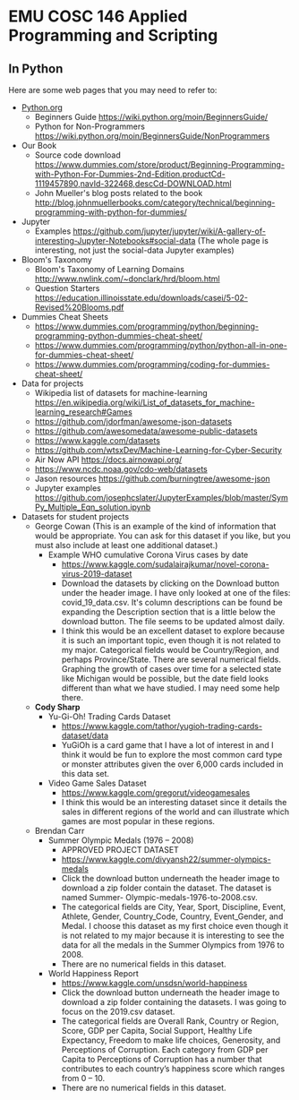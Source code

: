 # EMU COSC 146 Applied Programming and Scripting
## In Python

Here are some web pages that you may need to refer to:

- [Python.org](https://www.python.org/)
  - Beginners Guide <https://wiki.python.org/moin/BeginnersGuide/>
  - Python for Non-Programmers <https://wiki.python.org/moin/BeginnersGuide/NonProgrammers>
- Our Book
  - Source code download 
    <https://www.dummies.com/store/product/Beginning-Programming-with-Python-For-Dummies-2nd-Edition.productCd-1119457890,navId-322468,descCd-DOWNLOAD.html>
  - John Mueller's blog posts related to the book
    <http://blog.johnmuellerbooks.com/category/technical/beginning-programming-with-python-for-dummies/>
- Jupyter
  - Examples <https://github.com/jupyter/jupyter/wiki/A-gallery-of-interesting-Jupyter-Notebooks#social-data>
    (The whole page is interesting, not just the social-data Jupyter examples)
- Bloom's Taxonomy
  - Bloom's Taxonomy of Learning Domains <http://www.nwlink.com/~donclark/hrd/bloom.html>
  - Question Starters <https://education.illinoisstate.edu/downloads/casei/5-02-Revised%20Blooms.pdf>
- Dummies Cheat Sheets
  - <https://www.dummies.com/programming/python/beginning-programming-python-dummies-cheat-sheet/>
  - <https://www.dummies.com/programming/python/python-all-in-one-for-dummies-cheat-sheet/>
  - <https://www.dummies.com/programming/coding-for-dummies-cheat-sheet/>
- Data for projects
  - Wikipedia list of datasets for machine-learning 
      <https://en.wikipedia.org/wiki/List_of_datasets_for_machine-learning_research#Games>
  - <https://github.com/jdorfman/awesome-json-datasets>
  - <https://github.com/awesomedata/awesome-public-datasets>
  - <https://www.kaggle.com/datasets>
  - <https://github.com/wtsxDev/Machine-Learning-for-Cyber-Security>
  - Air Now API <https://docs.airnowapi.org/>
  - <https://www.ncdc.noaa.gov/cdo-web/datasets>
  - Jason resources <https://github.com/burningtree/awesome-json>
  - Jupyter examples <https://github.com/josephcslater/JupyterExamples/blob/master/SymPy_Multiple_Eqn_solution.ipynb>
- Datasets for student projects
  - George Cowan (This is an example of the kind of information that would be appropriate. You can ask for this dataset 
    if you like, but you must also include at least one additional dataset.)
    - Example WHO cumulative Corona Virus cases by date 
      - <https://www.kaggle.com/sudalairajkumar/novel-corona-virus-2019-dataset>
      - Download the datasets by clicking on the Download button under the header image. I have only looked at one of the files: 
        covid_19_data.csv. It's column descriptions can be found be expanding the Description section that is a little below 
        the download button. The file seems to be updated almost daily.
      - I think this would be an excellent dataset to explore because it is such an important topic, even though 
        it is not related to my major. Categorical fields would be Country/Region, and perhaps Province/State. 
        There are several numerical fields. Graphing the growth of cases over time for a selected state like 
        Michigan would be possible, but the date field looks different than what we have studied. I may need some help there.
   - **Cody Sharp**
     - Yu-Gi-Oh! Trading Cards Dataset
        - https://www.kaggle.com/tathor/yugioh-trading-cards-dataset/data
        - YuGiOh is a card game that I have a lot of interest in and I think it would be fun to explore the most common card type or               monster attributes given the over 6,000 cards included in this data set.
     - Video Game Sales Dataset
        - https://www.kaggle.com/gregorut/videogamesales
        - I think this would be an interesting dataset since it details the sales in different regions of the world and can illustrate
          which games are most popular in these regions.
  - Brendan Carr
    - Summer Olympic Medals (1976 – 2008)
      - APPROVED PROJECT DATASET
      - <https://www.kaggle.com/divyansh22/summer-olympics-medals>
      - Click the download button underneath the header image to download a zip folder contain the dataset. The dataset is named Summer-         Olympic-medals-1976-to-2008.csv. 
      - The categorical fields are City, Year, Sport, Discipline, Event, Athlete, Gender, Country_Code, Country, Event_Gender, and               Medal. I choose this dataset as my first choice even though it is not related to my major because it is interesting to see the           data for all the medals in the Summer Olympics from 1976 to 2008.
      - There are no numerical fields in this dataset.
    - World Happiness Report 
      - <https://www.kaggle.com/unsdsn/world-happiness>
      - Click the download button underneath the header image to download a zip folder containing the datasets. I was going to focus on         the 2019.csv dataset. 
      - The categorical fields are Overall Rank, Country or Region, Score, GDP per Capita, Social Support, Healthy Life Expectancy,             Freedom to make life choices, Generosity, and Perceptions of Corruption. Each category from GDP per Capita to Perceptions of             Corruption has a number that contributes to each country’s happiness score which ranges from 0 – 10.
      - There are no numerical fields in this dataset.
